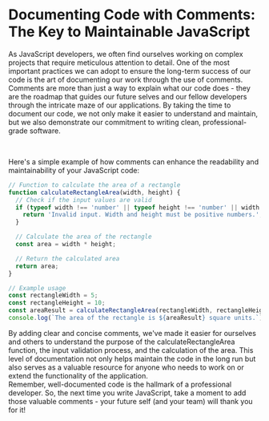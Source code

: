 # Documenting Code with Comments: The Key to Maintainable JavaScript
As JavaScript developers, we often find ourselves working on complex projects that require meticulous attention to detail. One of the most important practices we can adopt to ensure the long-term success of our code is the art of documenting our work through the use of comments.
<br/>
Comments are more than just a way to explain what our code does - they are the roadmap that guides our future selves and our fellow developers through the intricate maze of our applications. By taking the time to document our code, we not only make it easier to understand and maintain, but we also demonstrate our commitment to writing clean, professional-grade software.

<br/>

Here's a simple example of how comments can enhance the readability and maintainability of your JavaScript code:
```javascript
// Function to calculate the area of a rectangle
function calculateRectangleArea(width, height) {
  // Check if the input values are valid
  if (typeof width !== 'number' || typeof height !== 'number' || width <= 0 || height <= 0) {
    return 'Invalid input. Width and height must be positive numbers.';
  }

  // Calculate the area of the rectangle
  const area = width * height;

  // Return the calculated area
  return area;
}

// Example usage
const rectangleWidth = 5;
const rectangleHeight = 10;
const areaResult = calculateRectangleArea(rectangleWidth, rectangleHeight);
console.log(`The area of the rectangle is ${areaResult} square units.`);
```
By adding clear and concise comments, we've made it easier for ourselves and others to understand the purpose of the calculateRectangleArea function, the input validation process, and the calculation of the area. This level of documentation not only helps maintain the code in the long run but also serves as a valuable resource for anyone who needs to work on or extend the functionality of the application.
<br/>
Remember, well-documented code is the hallmark of a professional developer. So, the next time you write JavaScript, take a moment to add those valuable comments - your future self (and your team) will thank you for it!